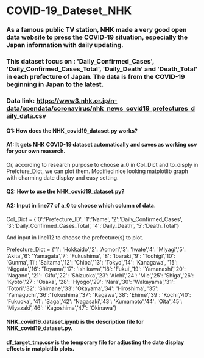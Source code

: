 # COVID-19_Dateset_NHK

### As a famous public TV station, NHK made a very good open data website to press the COVID-19 situation, especially the Japan information with daily updating.
### This dataset focus on : 'Daily_Confirmed_Cases', 'Daily_Confirmed_Cases_Total', 'Daily_Death' and 'Death_Total' in each prefecture of Japan. The data is from the COVID-19 beginning in Japan to the latest.
### Data link: https://www3.nhk.or.jp/n-data/opendata/coronavirus/nhk_news_covid19_prefectures_daily_data.csv

#### Q1: How does the NHK_covid19_dataset.py works?

#### A1: It gets NHK COVID-19 dataset automatically and saves as working csv for your own reaserch.
   Or, according to research purpose to choose a_0 in Col_Dict and to_disply in Prefcture_Dict, we can plot them.
   Modified nice looking matplotlib graph with charming date display and easy setting.

#### Q2: How to use the NHK_covid19_dataset.py?

#### A2: Input in line77 of a_0 to choose which column of data.

   Col_Dict = {'0':'Prefecture_ID', '1':'Name', '2':'Daily_Confirmed_Cases', '3':'Daily_Confirmed_Cases_Total',
            '4':'Daily_Death', '5':'Death_Total'}
            
   And input in line112 to choose the prefecture(s) to plot.
   
   Prefecture_Dict = {'1': 'Hokkaido','2': 'Aomori','3': 'Iwate','4': 'Miyagi','5': 'Akita','6': 'Yamagata','7': 'Fukushima',
                   '8': 'Ibaraki','9': 'Tochigi','10': 'Gunma','11': 'Saitama','12': 'Chiba','13': 'Tokyo','14': 'Kanagawa',
                   '15': 'Niggata','16': 'Toyama','17': 'Ishikawa','18': 'Fukui','19': 'Yamanashi','20': 'Nagano',
                   '21': 'Gifu','22': 'Shizuoka','23': 'Aichi','24': 'Mie','25': 'Shiga','26': 'Kyoto','27': 'Osaka',
                   '28': 'Hyogo','29': 'Nara','30': 'Wakayama','31': 'Totori','32': 'Shimane','33': 'Okayama','34': 'Hiroshima',
                   '35': 'Yamaguchi','36':'Tokushima','37': 'Kagawa','38': 'Ehime','39': 'Kochi','40': 'Fukuoka',
                   '41': 'Saga','42': 'Nagasaki','43': 'Kumamoto','44': 'Oita','45': 'Miyazaki','46': 'Kagoshima','47': 'Okinawa'}
                   
#### NHK_covid19_dataset.ipynb is the description file for NHK_covid19_dataset.py.
#### df_target_tmp.csv is the temporary file for adjusting the date display effects in matplotlib plots.

